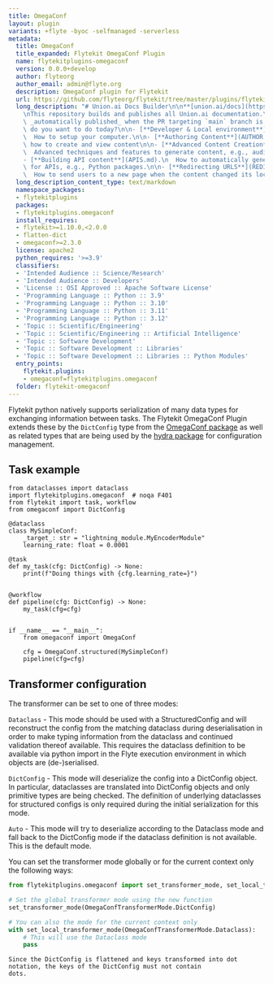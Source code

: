 ```yaml
---
title: OmegaConf
layout: plugin
variants: +flyte -byoc -selfmanaged -serverless
metadata:
  title: OmegaConf
  title_expanded: Flytekit OmegaConf Plugin
  name: flytekitplugins-omegaconf
  version: 0.0.0+develop
  author: flyteorg
  author_email: admin@flyte.org
  description: OmegaConf plugin for Flytekit
  url: https://github.com/flyteorg/flytekit/tree/master/plugins/flytekit-omegaconf
  long_description: "# Union.ai Docs Builder\n\n**[union.ai/docs](https://union.ai/docs)**\n\
    \nThis repository builds and publishes all Union.ai documentation.\n\nThe site is\
    \ _automatically published_ when the PR targeting `main` branch is merged.\n\nWhat\
    \ do you want to do today?\n\n- [**Developer & Local environment**](DEVELOPER.md).\n\
    \  How to setup your computer.\n\n- [**Authoring Content**](AUTHOR.md).\n  101 of\
    \ how to create and view content\n\n- [**Advanced Content Creation**](SHORTCODES.md).\n\
    \  Advanced techniques and features to generate content, e.g., audio player.\n\n\
    - [**Building API content**](APIS.md).\n  How to automatically generate content\
    \ for APIs, e.g., Python packages.\n\n- [**Redirecting URLS**](REDIRECTS.md).\n\
    \  How to send users to a new page when the content changed its location."
  long_description_content_type: text/markdown
  namespace_packages:
  - flytekitplugins
  packages:
  - flytekitplugins.omegaconf
  install_requires:
  - flytekit>=1.10.0,<2.0.0
  - flatten-dict
  - omegaconf>=2.3.0
  license: apache2
  python_requires: '>=3.9'
  classifiers:
  - 'Intended Audience :: Science/Research'
  - 'Intended Audience :: Developers'
  - 'License :: OSI Approved :: Apache Software License'
  - 'Programming Language :: Python :: 3.9'
  - 'Programming Language :: Python :: 3.10'
  - 'Programming Language :: Python :: 3.11'
  - 'Programming Language :: Python :: 3.12'
  - 'Topic :: Scientific/Engineering'
  - 'Topic :: Scientific/Engineering :: Artificial Intelligence'
  - 'Topic :: Software Development'
  - 'Topic :: Software Development :: Libraries'
  - 'Topic :: Software Development :: Libraries :: Python Modules'
  entry_points:
    flytekit.plugins:
    - omegaconf=flytekitplugins.omegaconf
  folder: flytekit-omegaconf
---
```



Flytekit python natively supports serialization of many data types for exchanging information between tasks.
The Flytekit OmegaConf Plugin extends these by the `DictConfig` type from the
[OmegaConf package](https://omegaconf.readthedocs.io/) as well as related types
that are being used by the [hydra package](https://hydra.cc/) for configuration management.

## Task example
```
from dataclasses import dataclass
import flytekitplugins.omegaconf  # noqa F401
from flytekit import task, workflow
from omegaconf import DictConfig

@dataclass
class MySimpleConf:
    _target_: str = "lightning_module.MyEncoderModule"
    learning_rate: float = 0.0001

@task
def my_task(cfg: DictConfig) -> None:
    print(f"Doing things with {cfg.learning_rate=}")


@workflow
def pipeline(cfg: DictConfig) -> None:
    my_task(cfg=cfg)


if __name__ == "__main__":
    from omegaconf import OmegaConf

    cfg = OmegaConf.structured(MySimpleConf)
    pipeline(cfg=cfg)
```

## Transformer configuration

The transformer can be set to one of three modes:

`Dataclass` - This mode should be used with a StructuredConfig and will reconstruct the config from the matching dataclass
during deserialisation in order to make typing information from the dataclass and continued validation thereof available.
This requires the dataclass definition to be available via python import in the Flyte execution environment in which
objects are (de-)serialised.

`DictConfig` - This mode will deserialize the config into a DictConfig object. In particular, dataclasses are translated
into DictConfig objects and only primitive types are being checked. The definition of underlying dataclasses for
structured configs is only required during the initial serialization for this mode.

`Auto` - This mode will try to deserialize according to the Dataclass mode and fall back to the DictConfig mode if the
dataclass definition is not available. This is the default mode.

You can set the transformer mode globally or for the current context only the following ways:
```python
from flytekitplugins.omegaconf import set_transformer_mode, set_local_transformer_mode, OmegaConfTransformerMode

# Set the global transformer mode using the new function
set_transformer_mode(OmegaConfTransformerMode.DictConfig)

# You can also the mode for the current context only
with set_local_transformer_mode(OmegaConfTransformerMode.Dataclass):
    # This will use the Dataclass mode
    pass
```

```note
Since the DictConfig is flattened and keys transformed into dot notation, the keys of the DictConfig must not contain
dots.
```
